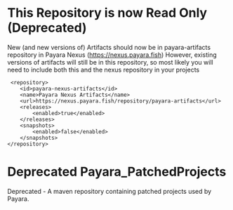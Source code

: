 # This Repository is now Read Only (Deprecated)
New (and new versions of) Artifacts should now be in payara-artifacts repository in Payara Nexus (https://nexus.payara.fish)
However, existing versions of artifacts will still be in this repository,
so most likely you will need to include both this and the nexus repository in your projects
```
 <repository>
    <id>payara-nexus-artifacts</id>
    <name>Payara Nexus Artifacts</name>
    <url>https://nexus.payara.fish/repository/payara-artifacts</url>
    <releases>
        <enabled>true</enabled>
    </releases>
    <snapshots>
        <enabled>false</enabled>
    </snapshots>
</repository>
```

Deprecated Payara_PatchedProjects
======================

Deprecated - A maven repository containing patched projects used by Payara. 
